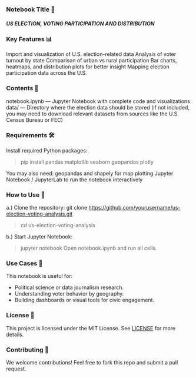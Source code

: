 ### Notebook Title 📘
##### US ELECTION, VOTING PARTICIPATION AND DISTRIBUTION

### Key Features 📊 
Import and visualization of U.S. election-related data
Analysis of voter turnout by state
Comparison of urban vs rural participation
Bar charts, heatmaps, and distribution plots for better insight
Mapping election participation data across the U.S.

### Contents 📂
notebook.ipynb — Jupyter Notebook with complete code and visualizations
data/ — Directory where the election data should be stored (if not included, you may need to download relevant datasets from sources like the U.S. Census Bureau or FEC)

### Requirements 🛠️
Install required Python packages:
> pip install pandas matplotlib seaborn geopandas plotly

You may also need:
   geopandas and shapely for map plotting
   Jupyter Notebook / JupyterLab to run the notebook interactively
   
### How to Use 🚀
a.) Clone the repository:
git clone https://github.com/yourusername/us-election-voting-analysis.git
> cd us-election-voting-analysis

b.) Start Jupyter Notebook:
> jupyter notebook
Open notebook.ipynb and run all cells.

### Use Cases 📌
This notebook is useful for:
- Political science or data journalism research.
- Understanding voter behavior by geography.
- Building dashboards or visual tools for civic engagement.
  
### License 📎
This project is licensed under the MIT License. See [LICENSE](https://github.com/FisanUJI/nigeria_election_voting_turnout/blob/main/LICENSE) for more details.

### Contributing 🤝
We welcome contributions! Feel free to fork this repo and submit a pull request. 
 


